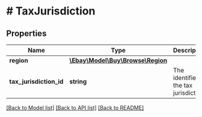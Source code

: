 # # TaxJurisdiction

## Properties

Name | Type | Description | Notes
------------ | ------------- | ------------- | -------------
**region** | [**\Ebay\Model\Buy\Browse\Region**](Region.md) |  | [optional]
**tax_jurisdiction_id** | **string** | The identifier of the tax jurisdiction. | [optional]

[[Back to Model list]](../../README.md#models) [[Back to API list]](../../README.md#endpoints) [[Back to README]](../../README.md)
